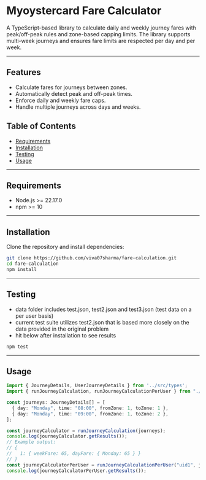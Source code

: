# Myoystercard Fare Calculator

A TypeScript-based library to calculate daily and weekly journey fares with peak/off-peak rules and zone-based capping limits. The library supports multi-week journeys and ensures fare limits are respected per day and per week.

---

## Features

- Calculate fares for journeys between zones.
- Automatically detect peak and off-peak times.
- Enforce daily and weekly fare caps.
- Handle multiple journeys across days and weeks.

## Table of Contents

- [Requirements](#requirements)
- [Installation](#installation)
- [Testing](#testing) 
- [Usage](#usage)

---

## Requirements

- Node.js >= 22.17.0
- npm >= 10

---

## Installation

Clone the repository and install dependencies:

```bash
git clone https://github.com/viva07sharma/fare-calculation.git
cd fare-calculation
npm install
```
---

## Testing

- data folder includes test.json, test2.json and test3.json (test data on a per user basis)
- current test suite utilizes test2.json that is based more closely on the data provided in the original problem
- hit below after installation to see results

```bash
npm test
```

---

## Usage

```ts
import { JourneyDetails, UserJourneyDetails } from '../src/types';
import { runJourneyCalculation, runJourneyCalculationPerUser } from "./src/index";

const journeys: JourneyDetails[] = [
  { day: "Monday", time: "08:00", fromZone: 1, toZone: 1 },
  { day: "Monday", time: "09:00", fromZone: 1, toZone: 2 },
];

const journeyCalculator = runJourneyCalculation(journeys);
console.log(journeyCalculator.getResults());
// Example output:
// {
//   1: { weekFare: 65, dayFare: { Monday: 65 } }
// }
const journeyCalculatorPerUser = runJourneyCalculationPerUser("uid1", journeys);
console.log(journeyCalculatorPerUser.getResults());
```
